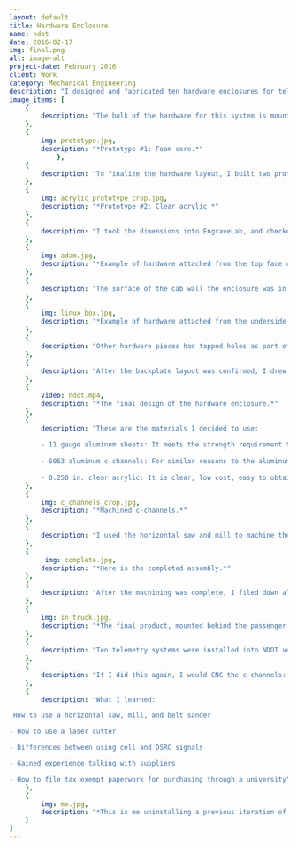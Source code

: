 ```yaml
---
layout: default
title: Hardware Enclosure
name: ndot
date: 2016-02-17
img: final.png
alt: image-alt
project-date: February 2016
client: Work
category: Mechanical Engineering
description: "I designed and fabricated ten hardware enclosures for telemetry to provide real time winter weather and road condition updates to the Nevada Department of Transportation (NDOT), utilizing their own vehicles operating in the Sierra Nevada foothills and mountains. The purpose of this project is to enable NDOT to more effectively allocate their resources (snow plows, salt, etc.). In addition to taking weather readings, this system also monitors the rate at which salt is being spread onto the ground, and senses when there is no longer any salt in the back of the plow."
image_items: [
    {
        description: "The bulk of the hardware for this system is mounted inside the cab of the vehicle, where it is protected from the weather. I was responsible for designing the layout of the hardware and its enclosure, while fitting within the space behind the passenger seat in the cab of the vehicle."
    },
    {
        img: prototype.jpg,
        description: "*Prototype #1: Foam core.*"
            },
    {
        description: "To finalize the hardware layout, I built two prototypes. For the first prototype, I used foam core as the backplate to get an understanding of the locations of the mounting holes."
    },
    {
        img: acrylic_prototype_crop.jpg,
        description: "*Prototype #2: Clear acrylic.*"
    },
    {
        description: "I took the dimensions into EngraveLab, and checked to confirm these locations were correct with my second prototype: laser cutting acrylic and screwing the hardware pieces to the acrylic plate. I had the incorrect placement for a couple mounting holes, changed the holes that needed to be changed, and laser cut a second time. To save on resources, I purposely left the acrylic plate larger than what the plate would be in the final product so I could cut a second test round, by simply adjusting my origin point so I could reuse my acrylic test piece."
    },
    {
        img: adam.jpg,
        description: "*Example of hardware attached from the top face of the backplate.*"
    },
    {
        description: "The surface of the cab wall the enclosure was in contact with was padding material, so it wasn’t necessary to have a flush surface on the back side of the enclosure.The hardware pieces that had through holes for mounting purposes were secured onto the backplate by machine screws from the topside and lock nuts."
    },
    {
        img: linux_box.jpg,
        description: "*Example of hardware attached from the underside of the backplate.*"
    },
    {
        description: "Other hardware pieces had tapped holes as part of its design, and those were attached to the backplate by machine screws and lock washers from the underside."
    },
    {
        description: "After the backplate layout was confirmed, I drew up the hole locations in SolidWorks and sent a Parasolid file to a vendor to machine the backplate. I finalized the c-channel and cover design after discussing it with the technician who would be doing the installations, to ensure the process of mounting the enclosure to the wall of the cab of the snow plow was be straightforward."
    },
    {
        video: ndot.mp4,
        description: "*The final design of the hardware enclosure.*"
    },
    {
        description: "These are the materials I decided to use:
        
        - 11 gauge aluminum sheets: It meets the strength requirement to withstand truck vibrations and is able to take the load of the equipment. It is relatively lightweight, easy to acquire, and falls under cost restrictions.
        
        - 6063 aluminum c-channels: For similar reasons to the aluminum sheets, these c-channels are relatively strong while being lightweight, low cost, and easy to acquire. Another key characteristic were the right angle inside and outside corners, allowing nuts to lay flat.
        
        - 0.250 in. clear acrylic: It is clear, low cost, easy to obtain, and rigid enough to act as a barrier between the electronics and the passenger seat. This allows easy initial diagnostic testing - being able to see status lights on the hardware."
    },
    {
        img: c_channels_crop.jpg,
        description: "*Machined c-channels.*"
    },
    {
        description: "I used the horizontal saw and mill to machine the c-channels. I opted to use the mill instead of a CNC because the university only has one CNC to handle all of the mechanical engineering department projects, so I had a quicker turnaround if I machined the parts myself. I ordered 3 foot lengths, cut the c-channels to size, and then milled tapped and through holes. I used a laser cutter to cut the acrylic sheets to size and through holes for machine screws and access holes for a socket wrench (if the need arose to have them), and etched the university’s and NDOT’s logos as a finishing touch."
    },
    {
         img: complete.jpg,
        description: "*Here is the completed assembly.*"
    },
    {
        description: "After the machining was complete, I filed down all sharp edges, attached the hardware to the backplates, assembled the enclosures, and connected the wiring."
    },
    {
        img: in_truck.jpg,
        description: "*The final product, mounted behind the passenger seat in the cab of the snow plow. (The passenger seat was not installed in this photo.)*"
    },
    {
        description: "Ten telemetry systems were installed into NDOT vehicles."
    },
    {
        description: "If I did this again, I would CNC the c-channels: my human error required me to make the through holes in the acrylic with lower tolerances than I would have used otherwise so the machine screws were guaranteed to fit and be secured in the tapped holes in the c-channels."
    },
    {
        description: "What I learned:

 How to use a horizontal saw, mill, and belt sander

- How to use a laser cutter

- Differences between using cell and DSRC signals

- Gained experience talking with suppliers

- How to file tax exempt paperwork for purchasing through a university"
    },
    {
        img: me.jpg,
        description: "*This is me uninstalling a previous iteration of a weather sensor mount on a snow plow.*"
    }
]
---
```

